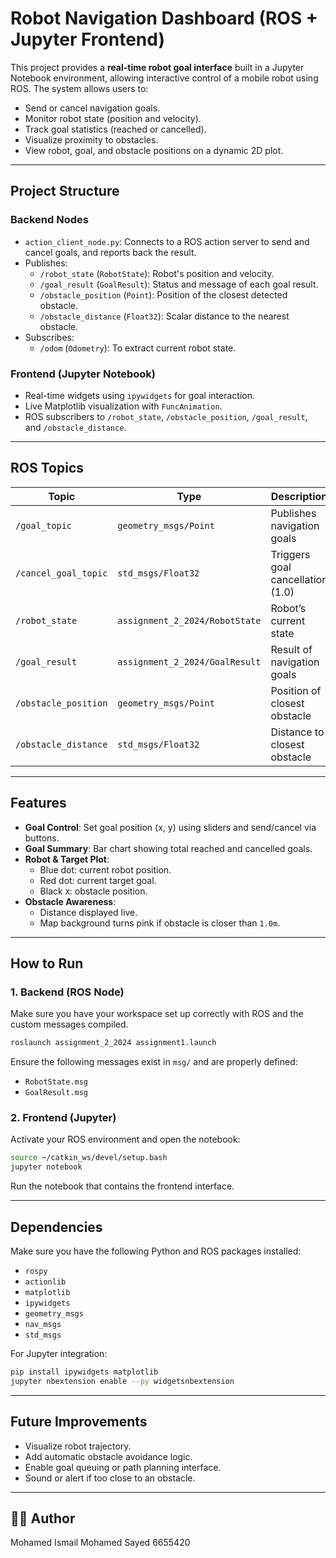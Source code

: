 

# Robot Navigation Dashboard (ROS + Jupyter Frontend)

This project provides a **real-time robot goal interface** built in a Jupyter Notebook environment, allowing interactive control of a mobile robot using ROS. The system allows users to:

- Send or cancel navigation goals.
- Monitor robot state (position and velocity).
- Track goal statistics (reached or cancelled).
- Visualize proximity to obstacles.
- View robot, goal, and obstacle positions on a dynamic 2D plot.

---

##  Project Structure

### Backend Nodes

- `action_client_node.py`: Connects to a ROS action server to send and cancel goals, and reports back the result.
- Publishes:
  - `/robot_state` (`RobotState`): Robot's position and velocity.
  - `/goal_result` (`GoalResult`): Status and message of each goal result.
  - `/obstacle_position` (`Point`): Position of the closest detected obstacle.
  - `/obstacle_distance` (`Float32`): Scalar distance to the nearest obstacle.
- Subscribes:
  - `/odom` (`Odometry`): To extract current robot state.

### Frontend (Jupyter Notebook)

- Real-time widgets using `ipywidgets` for goal interaction.
- Live Matplotlib visualization with `FuncAnimation`.
- ROS subscribers to `/robot_state`, `/obstacle_position`, `/goal_result`, and `/obstacle_distance`.

---

##  ROS Topics

| Topic                  | Type                | Description                          |
|------------------------|---------------------|--------------------------------------|
| `/goal_topic`          | `geometry_msgs/Point` | Publishes navigation goals           |
| `/cancel_goal_topic`   | `std_msgs/Float32`   | Triggers goal cancellation (1.0)     |
| `/robot_state`         | `assignment_2_2024/RobotState` | Robot’s current state       |
| `/goal_result`         | `assignment_2_2024/GoalResult` | Result of navigation goals |
| `/obstacle_position`   | `geometry_msgs/Point` | Position of closest obstacle         |
| `/obstacle_distance`   | `std_msgs/Float32`   | Distance to closest obstacle         |

---

## Features

- **Goal Control**: Set goal position (x, y) using sliders and send/cancel via buttons.
- **Goal Summary**: Bar chart showing total reached and cancelled goals.
- **Robot & Target Plot**:
  - Blue dot: current robot position.
  - Red dot: current target goal.
  - Black `X`: obstacle position.
- **Obstacle Awareness**:
  - Distance displayed live.
  - Map background turns pink if obstacle is closer than `1.0m`.

---

##  How to Run

### 1. Backend (ROS Node)
Make sure you have your workspace set up correctly with ROS and the custom messages compiled.

```bash
roslaunch assignment_2_2024 assignment1.launch
````

Ensure the following messages exist in `msg/` and are properly defined:

* `RobotState.msg`
* `GoalResult.msg`

### 2. Frontend (Jupyter)

Activate your ROS environment and open the notebook:

```bash
source ~/catkin_ws/devel/setup.bash
jupyter notebook
```

Run the notebook that contains the frontend interface.

---

##  Dependencies

Make sure you have the following Python and ROS packages installed:

* `rospy`
* `actionlib`
* `matplotlib`
* `ipywidgets`
* `geometry_msgs`
* `nav_msgs`
* `std_msgs`

For Jupyter integration:

```bash
pip install ipywidgets matplotlib
jupyter nbextension enable --py widgetsnbextension
```

---

## Future Improvements

* Visualize robot trajectory.
* Add automatic obstacle avoidance logic.
* Enable goal queuing or path planning interface.
* Sound or alert if too close to an obstacle.

---

## 🧑‍💻 Author
Mohamed Ismail Mohamed Sayed      6655420

```
